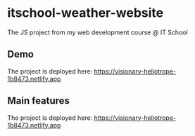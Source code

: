 # itschool-weather-website
The JS project from my web development course @ IT School

## Demo
The project is deployed here: https://visionary-heliotrope-1b8473.netlify.app

## Main features
The project is deployed here: https://visionary-heliotrope-1b8473.netlify.app


